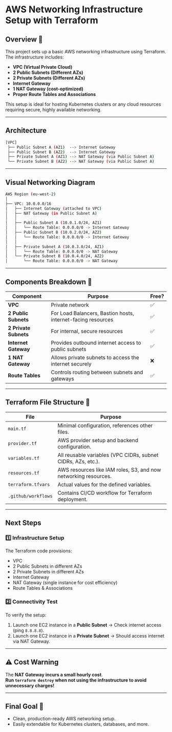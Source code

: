 # AWS Networking Infrastructure Setup with Terraform

## Overview 🚀

This project sets up a basic AWS networking infrastructure using Terraform.  
The infrastructure includes:

- **VPC (Virtual Private Cloud)**
- **2 Public Subnets (Different AZs)**
- **2 Private Subnets (Different AZs)**
- **Internet Gateway**
- **1 NAT Gateway (cost-optimized)**
- **Proper Route Tables and Associations**

This setup is ideal for hosting Kubernetes clusters or any cloud resources requiring secure, highly available networking.

---

## Architecture

```bash
[VPC]
 ├── Public Subnet A (AZ1)  --> Internet Gateway
 ├── Public Subnet B (AZ2)  --> Internet Gateway
 ├── Private Subnet A (AZ1) --> NAT Gateway (via Public Subnet A)
 └── Private Subnet B (AZ2) --> NAT Gateway (via Public Subnet A)
```

---

## Visual Networking Diagram

```bash
AWS Region (eu-west-2)
│
├── VPC: 10.0.0.0/16
│   ├── Internet Gateway (attached to VPC)
│   ├── NAT Gateway (in Public Subnet A)
│   │
│   ├── Public Subnet A (10.0.1.0/24, AZ1)
│   │   └── Route Table: 0.0.0.0/0 -> Internet Gateway
│   ├── Public Subnet B (10.0.2.0/24, AZ2)
│   │   └── Route Table: 0.0.0.0/0 -> Internet Gateway
│   │
│   ├── Private Subnet A (10.0.3.0/24, AZ1)
│   │   └── Route Table: 0.0.0.0/0 -> NAT Gateway
│   └── Private Subnet B (10.0.4.0/24, AZ2)
│       └── Route Table: 0.0.0.0/0 -> NAT Gateway
```

---


## Components Breakdown 🧩

| Component            | Purpose                                                        | Free? |
|---------------------|----------------------------------------------------------------|-------|
| **VPC**              | Private network                                                | ✅    |
| **2 Public Subnets** | For Load Balancers, Bastion hosts, internet-facing resources   | ✅    |
| **2 Private Subnets**| For internal, secure resources                                 | ✅    |
| **Internet Gateway** | Provides outbound internet access to public subnets            | ✅    |
| **1 NAT Gateway**    | Allows private subnets to access the internet securely         | ❌    |
| **Route Tables**     | Controls routing between subnets and gateways                  | ✅    |

---

## Terraform File Structure 📂

| File              | Purpose                                                                |
|-------------------|-----------------------------------------------------------------------|
| `main.tf`         | Minimal configuration, references other files.                        |
| `provider.tf`     | AWS provider setup and backend configuration.                         |
| `variables.tf`    | All reusable variables (VPC CIDRs, subnet CIDRs, AZs, etc.).           |
| `resources.tf`    | AWS resources like IAM roles, S3, and now networking resources.        |
| `terraform.tfvars`| Actual values for the defined variables.                              |
| `.github/workflows`| Contains CI/CD workflow for Terraform deployment.                    |

---

## Next Steps

### 1️⃣ Infrastructure Setup

The Terraform code provisions:

- VPC
- 2 Public Subnets in different AZs
- 2 Private Subnets in different AZs
- Internet Gateway
- NAT Gateway (single instance for cost efficiency)
- Route Tables & Associations

### 2️⃣ Connectivity Test

To verify the setup:

1. Launch one EC2 instance in a **Public Subnet** → Check internet access (ping `8.8.8.8`).
2. Launch one EC2 instance in a **Private Subnet** → Should access internet via NAT Gateway.

---

## ⚠️ Cost Warning

The **NAT Gateway incurs a small hourly cost**.  
**Run `terraform destroy` when not using the infrastructure to avoid unnecessary charges!**

---

## Final Goal 🎯

- Clean, production-ready AWS networking setup.
- Easily extendable for Kubernetes clusters, databases, and more.
